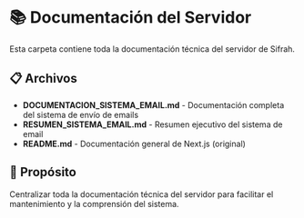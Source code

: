 # 📚 Documentación del Servidor

Esta carpeta contiene toda la documentación técnica del servidor de Sifrah.

## 📋 Archivos

- **DOCUMENTACION_SISTEMA_EMAIL.md** - Documentación completa del sistema de envío de emails
- **RESUMEN_SISTEMA_EMAIL.md** - Resumen ejecutivo del sistema de email
- **README.md** - Documentación general de Next.js (original)

## 🎯 Propósito

Centralizar toda la documentación técnica del servidor para facilitar el mantenimiento y la comprensión del sistema.
